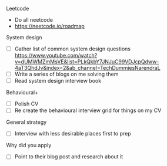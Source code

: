 
Leetcode
- Do all neetcode
- https://neetcode.io/roadmap

System design
- [ ] Gather list of common system design questions https://www.youtube.com/watch?v=dUMWMZmMsVE&list=PLkQkbY7JNJuC99VDJcpQdww-4aT3QhdJv&index=2&ab_channel=TechDummiesNarendraL 
- [ ] Write a series of blogs on me solving them
- [ ] Read system design interview book

Behavioural+
- [ ] Polish CV
- [ ] Re create the behavioural interview grid for things on my CV

General strategy
- [ ] Interview with less desirable places first to prep

Why did you apply
- [ ] Point to their blog post and research about it

